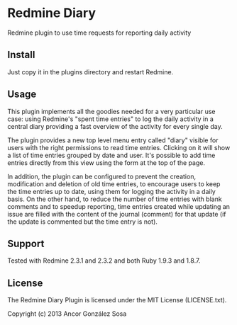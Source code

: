 # Redmine Diary

Redmine plugin to use time requests for reporting daily activity

## Install

Just copy it in the plugins directory and restart Redmine.

## Usage

This plugin implements all the goodies needed for a very particular use case:
using Redmine's "spent time entries" to log the daily activity in a central
diary providing a fast overview of the activity for every single day.

The plugin provides a new top level menu entry called "diary" visible for users
with the right permissions to read time entries. Clicking on it will show a list
of time entries grouped by date and user. It's possible to add time entries
directly from this view using the form at the top of the page.

In addition, the plugin can be configured to prevent the creation, modification and
deletion of old time entries, to encourage users to keep the time entries up to
date, using them for logging the activity in a daily basis. On the other hand,
to reduce the number of time entries with blank comments and to speedup
reporting, time entries created while updating an issue are filled with the
content of the journal (comment) for that update (if the update is commented but
the time entry is not).

## Support

Tested with Redmine 2.3.1 and 2.3.2 and both Ruby 1.9.3 and 1.8.7.

## License

The Redmine Diary Plugin is licensed under the MIT License (LICENSE.txt).

Copyright (c) 2013 Ancor González Sosa
